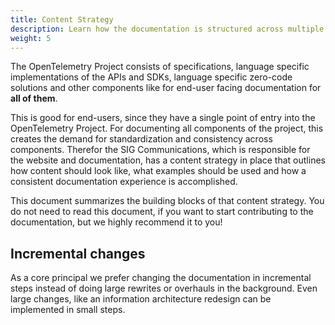 ```yaml
---
title: Content Strategy
description: Learn how the documentation is structured across multiple programming languages and technologies.
weight: 5
---
```


The OpenTelemetry Project consists of specifications, language specific implementations
of the APIs and SDKs, language specific zero-code solutions and other components like
for end-user facing documentation for **all of them**.

This is good for end-users, since they have a single point of entry into the OpenTelemetry
Project. For documenting all components of the project, this creates the demand for
standardization and consistency across components. Therefor the SIG Communications, which
is responsible for the website and documentation, has a content strategy in place that
outlines how content should look like, what examples should be used and how a consistent
documentation experience is accomplished.

This document summarizes the building blocks of that content strategy. You do not need
to read this document, if you want to start contributing to the documentation, but we
highly recommend it to you!

## Incremental changes

As a core principal we prefer changing the documentation in incremental steps instead
of doing large rewrites or overhauls in the background. Even large changes, like an
information architecture redesign can be implemented in small steps.

## 